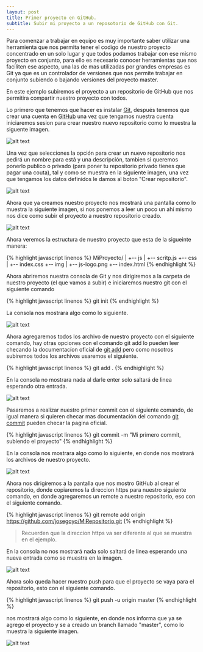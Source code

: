 ```yaml
---
layout: post
title: Primer proyecto en GitHub.
subtitle: Subir mi proyecto a un reposotorio de GitHub con Git.
---
```


Para comenzar a trabajar en equipo es muy importante saber utilizar una herramienta que nos permita
tener el codigo de nuestro proyecto concentrado en un solo lugar y que todos podamos trabajar con ese 
mismo proyecto en conjunto, para ello es necesario conocer herramientas que nos faciliten ese aspecto,
una las de mas utilizadas por grandes empresas es Git ya que es un controlador de versiones que nos permite
trabajar en conjunto subiendo o bajando versiones del proyecto master.

En este ejemplo subiremos el proyecto a un repositorio de GitHub que nos permitira compartir nuestro proyecto
con todos.

Lo primero que tenemos que hacer es instalar [Git](https://git-scm.com/downloads), después tenemos que crear
una cuenta en [GitHub](https://github.com) una vez que tengamos nuestra cuenta iniciaremos sesion para crear 
nuestro nuevo repositorio como lo muestra la siguente imagen.

![alt text](../img/GitProject/newrepo.png)

Una vez que selecciones la opción para crear un nuevo repositorio nos pedirá un nombre para está
y una descripción, tambien si queremos ponerlo publico o privado (para poner tu repositorio
privado tienes que pagar una couta), tal y como se muestra en la siguiente imagen, una vez que tengamos los datos definidos le damos al boton "Crear repositorio".

![alt text](../img/GitProject/namerep.png)

Ahora que ya creamos nuestro proyecto nos mostrará una pantalla como lo muestra la siguiente imagen, si nos
ponemos a leer un poco un ahí mismo nos dice como subir el proyecto a nuestro repositorio creado.

![alt text](../img/GitProject/3repoCreado.png)

Ahora veremos la estructura de nuestro proyecto que esta de la sigueinte manera:

{% highlight javascript linenos %}
MiProyecto/
|
+-- js
|	+-- scritp.js
+-- css
|	+-- index.css
+-- img
|	+-- js-logo.png
+-- index.html
{% endhighlight %}

Ahora abriremos nuestra consola de Git y nos dirigiremos a la carpeta de nuestro proyecto (el que vamos a subir)
e iniciaremos nuestro git con el siguiente comando 

{% highlight javascript linenos %}
git init
{% endhighlight %}

La consola nos mostrara algo como lo siguiente.

![alt text](../img/GitProject/4init.png)

Ahora agregaremos todos los archivo de nuestro proyecto con el siguiente comando, hay otras opciones con el comando
git add lo pueden leer checando la documentacíon oficial de [git add](https://git-scm.com/docs/git-add) pero
como nosotros subiremos todos los archivos usaremos el siguiente.

{% highlight javascript linenos %}
git add .
{% endhighlight %}

En la consola no mostrara nada al darle enter solo saltará de linea esperando otra entrada.

![alt text](../img/GitProject/5add.png)

Pasaremos a realizar nuestro primer commit con el siguiente comando, de igual manera si quieren checar mas documentación
del comando [git commit](https://git-scm.com/docs/git-commit) pueden checar la pagina oficial.

{% highlight javascript linenos %}
git commit -m "Mi primero commit, subiendo el proyecto"
{% endhighlight %}

En la consola nos mostrara algo como lo siguiente, en donde nos mostrará los archivos de nuestro proyecto.

![alt text](../img/GitProject/5commit.png)

Ahora nos dirigiremos a la pantalla que nos mostro GitHub al crear el repositorio, donde copiaremos la direccion 
https para nuestro siguiente comando, en donde agregaremos un remote a nuestro repositorio, eso con el siguiente
comando.

{% highlight javascript linenos %}
git remote add origin https://github.com/josegoyo/MiRepositorio.git
{% endhighlight %}

> Recuerden que la direccion https va ser diferente al que se muestra en el ejemplo.

En la consola no nos mostrará nada solo saltará de linea esperando una nueva entrada como se muestra en la imagen.

![alt text](../img/GitProject/6https.png)

Ahora solo queda hacer nuestro push para que el proyecto se vaya para el repositorio, esto con el siguiente comando.

{% highlight javascript linenos %}
git push -u origin master
{% endhighlight %}

nos mostrará algo como lo siguiente, en donde nos informa que ya se agrego el proyecto y se a creado un branch
llamado "master", como lo muestra la siguiente imagen.

![alt text](../img/GitProject/7push.png)

> 









